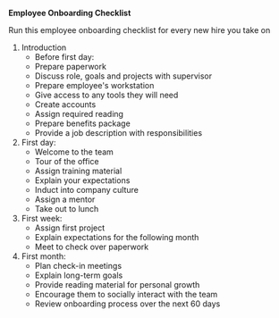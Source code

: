 **Employee Onboarding Checklist**

Run this employee onboarding checklist for every new hire you take on

1. Introduction
    - Before first day:
    - Prepare paperwork
    - Discuss role, goals and projects with supervisor
    - Prepare employee's workstation
    - Give access to any tools they will need
    - Create accounts
    - Assign required reading
    - Prepare benefits package
    - Provide a job description with responsibilities
2. First day:
    - Welcome to the team
    - Tour of the office
    - Assign training material
    - Explain your expectations
    - Induct into company culture
    - Assign a mentor
    - Take out to lunch
3. First week:
    - Assign first project
    - Explain expectations for the following month
    - Meet to check over paperwork
4. First month:
    - Plan check-in meetings
    - Explain long-term goals
    - Provide reading material for personal growth
    - Encourage them to socially interact with the team
    - Review onboarding process over the next 60 days
